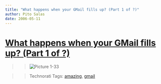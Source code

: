 ```yaml
---
title: "What happens when your GMail fills up? (Part 1 of ?)"
author: Pito Salas
date: 2006-05-11
---
```

# [What happens when your GMail fills up? (Part 1 of ?)](None)



>>

>> ![Picture
1-33](https://i0.wp.com/s3.media.squarespace.com/production/1075723/12829350/weblogs/images/Picture%25201-33.png?resize=327%2C45)

>>

>> Technorati Tags: [amazing](<http://www.technorati.com/tag/amazing>),
[gmail](<http://www.technorati.com/tag/gmail>)


